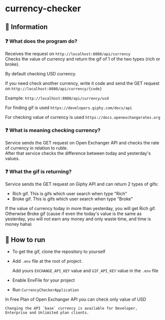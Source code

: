 # currency-checker

## 💾 Information

### ❓ What does the program do?
Receives the request on `http://localhost:8080/api/currency`<br>
Checks the value of currency and return the gif of 1 of the two types (rich or broke).

By default checking USD currency. 

If you need check another currency, write it code and send the GET request on
`http://localhost:8080/api/currency/{code}`

Example: `http://localhost:8080/api/currency/usd`

For finding gif is used `https://developers.giphy.com/docs/api`

For checking value of currency is used `https://docs.openexchangerates.org`

### ❓ What is meaning checking currency?
Service sends the GET request on Open Exchanger API 
and checks the rate of currency in relation to ruble. <br>
After that service checks the difference between today and yesterday's values.
### ❓ What the gif is returning?

Service sends the GET request on Giphy API and can return 2 types of gifs:
- Rich gif. This is gifs which user search when type "Rich"
- Broke gif. This is gifs which user search when type "Broke"

If the value of currency today in more than yesterday, you will get Rich gif. <br>
Otherwise Broke gif (cause if even the today's value is the same as yesterday, you will not earn any money and only waste time, and time is money haha)


## 📝 How to run

- To get the gif, clone the repository to yourself
- Add `.env` file at the root of project. 
  
    Add yours `EXCHANGE_API_KEY` value and `GIF_API_KEY` value in the `.env` file
- Enable EnvFile for your project
- Run `CurrencyCheckerApplication`

In Free Plan of Open Exchanger API you can check only value of USD
```
Changing the API `base` currency is available for Developer, Enterprise and Unlimited plan clients.
```
